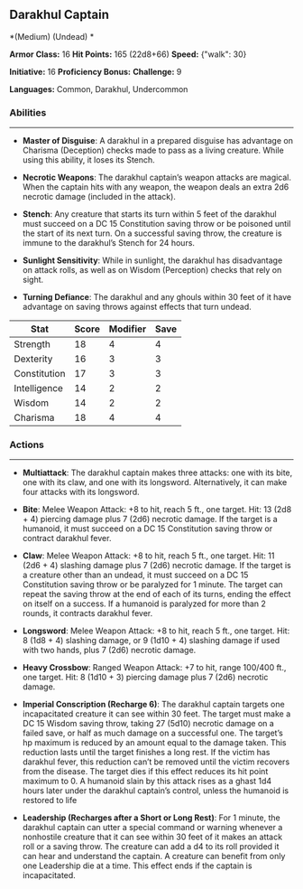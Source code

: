 ## Darakhul Captain
*(Medium) (Undead) *

**Armor Class:** 16
**Hit Points:** 165 (22d8+66)
**Speed:** {"walk": 30}

**Initiative:** 16
**Proficiency Bonus:**
**Challenge:** 9

**Languages:** Common, Darakhul, Undercommon

### Abilities
 --- 
- **Master of Disguise**: A darakhul in a prepared disguise has advantage on Charisma (Deception) checks made to pass as a living creature. While using this ability, it loses its Stench.

- **Necrotic Weapons**: The darakhul captain’s weapon attacks are magical. When the captain hits with any weapon, the weapon deals an extra 2d6 necrotic damage (included in the attack).

- **Stench**: Any creature that starts its turn within 5 feet of the darakhul must succeed on a DC 15 Constitution saving throw or be poisoned until the start of its next turn. On a successful saving throw, the creature is immune to the darakhul’s Stench for 24 hours.

- **Sunlight Sensitivity**: While in sunlight, the darakhul has disadvantage on attack rolls, as well as on Wisdom (Perception) checks that rely on sight.

- **Turning Defiance**: The darakhul and any ghouls within 30 feet of it have advantage on saving throws against effects that turn undead.



| Stat | Score | Modifier | Save |
| ---- | ---- | ---- | ---- |
| Strength | 18 | 4 | 4 |
| Dexterity | 16 | 3 | 3 |
| Constitution | 17 | 3 | 3 |
| Intelligence | 14 | 2 | 2 |
| Wisdom | 14 | 2 | 2 |
| Charisma | 18 | 4 | 4 |

### Actions
 --- 
- **Multiattack**: The darakhul captain makes three attacks: one with its bite, one with its claw, and one with its longsword. Alternatively, it can make four attacks with its longsword.

- **Bite**: Melee Weapon Attack: +8 to hit, reach 5 ft., one target. Hit: 13 (2d8 + 4) piercing damage plus 7 (2d6) necrotic damage. If the target is a humanoid, it must succeed on a DC 15 Constitution saving throw or contract darakhul fever.

- **Claw**: Melee Weapon Attack: +8 to hit, reach 5 ft., one target. Hit: 11 (2d6 + 4) slashing damage plus 7 (2d6) necrotic damage. If the target is a creature other than an undead, it must succeed on a DC 15 Constitution saving throw or be paralyzed for 1 minute. The target can repeat the saving throw at the end of each of its turns, ending the effect on itself on a success. If a humanoid is paralyzed for more than 2 rounds, it contracts darakhul fever.

- **Longsword**: Melee Weapon Attack: +8 to hit, reach 5 ft., one target. Hit: 8 (1d8 + 4) slashing damage, or 9 (1d10 + 4) slashing damage if used with two hands, plus 7 (2d6) necrotic damage.

- **Heavy Crossbow**: Ranged Weapon Attack: +7 to hit, range 100/400 ft., one target. Hit: 8 (1d10 + 3) piercing damage plus 7 (2d6) necrotic damage.

- **Imperial Conscription (Recharge 6)**: The darakhul captain targets one incapacitated creature it can see within 30 feet. The target must make a DC 15 Wisdom saving throw, taking 27 (5d10) necrotic damage on a failed save, or half as much damage on a successful one. The target’s hp maximum is reduced by an amount equal to the damage taken. This reduction lasts until the target finishes a long rest. If the victim has darakhul fever, this reduction can’t be removed until the victim recovers from the disease. The target dies if this effect reduces its hit point maximum to 0. A humanoid slain by this attack rises as a ghast 1d4 hours later under the darakhul captain’s control, unless the humanoid is restored to life

- **Leadership (Recharges after a Short or Long Rest)**: For 1 minute, the darakhul captain can utter a special command or warning whenever a nonhostile creature that it can see within 30 feet of it makes an attack roll or a saving throw. The creature can add a d4 to its roll provided it can hear and understand the captain. A creature can benefit from only one Leadership die at a time. This effect ends if the captain is incapacitated.

